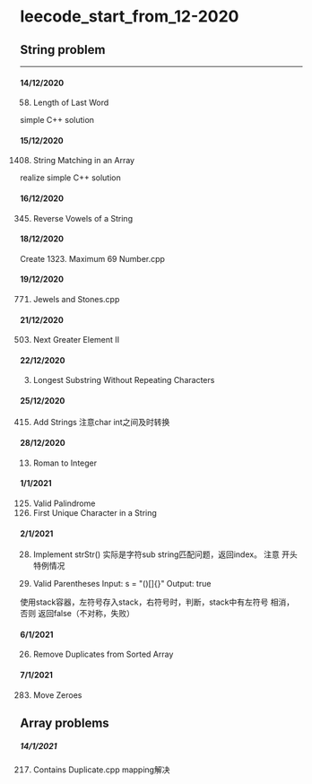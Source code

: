 # leecode_start_from_12-2020


## String problem

---------------------------------------------------------

#### 14/12/2020
58. Length of Last Word

simple C++ solution

#### 15/12/2020
1408. String Matching in an Array

realize simple C++ solution

#### 16/12/2020

345. Reverse Vowels of a String


#### 18/12/2020


Create 1323. Maximum 69 Number.cpp




#### 19/12/2020

771. Jewels and Stones.cpp


#### 21/12/2020

503. Next Greater Element II

#### 22/12/2020

3. Longest Substring Without Repeating Characters


#### 25/12/2020

415. Add Strings
注意char int之间及时转换


#### 28/12/2020


13. Roman to Integer


#### 1/1/2021

125. Valid Palindrome
387. First Unique Character in a String


#### 2/1/2021

28. Implement strStr()
实际是字符sub string匹配问题，返回index。
注意 开头 特例情况

20. Valid Parentheses
Input: s = "()[]{}"
Output: true

使用stack容器，左符号存入stack，右符号时，判断，stack中有左符号 相消， 否则 返回false（不对称，失败）


#### 6/1/2021


26. Remove Duplicates from Sorted Array


#### 7/1/2021

283. Move Zeroes


## Array problems

##### 14/1/2021

217. Contains Duplicate.cpp
mapping解决




